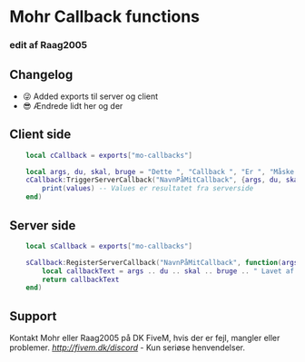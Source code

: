 # Mohr Callback functions
### edit af Raag2005

## Changelog
 - 😜 Added exports til server og client
 - 😎 Ændrede lidt her og der

## Client side
```lua
    local cCallback = exports["mo-callbacks"]

    local args, du, skal, bruge = "Dette ", "Callback ", "Er ", "Måske "
    cCallback:TriggerServerCallback("NavnPåMitCallback", {args, du, skal, bruge}, function(values)
        print(values) -- Values er resultatet fra serverside
    end)
```

## Server side
```lua
    local sCallback = exports["mo-callbacks"]

    sCallback:RegisterServerCallback("NavnPåMitCallback", function(args, du, skal, bruge)
        local callbackText = args .. du .. skal .. bruge .. " Lavet af Mohr"
        return callbackText
    end)
```

## Support
Kontakt Mohr eller Raag2005 på DK FiveM, hvis der er fejl, mangler eller problemer. *http://fivem.dk/discord* - Kun seriøse henvendelser.